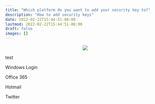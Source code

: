 ```yaml
---
title: "Which platform do you want to add your security key to?"
description: "How to add security keys"
date: 2022-02-22T15:44:51-08:00
lastmod: 2022-02-22T15:44:51-08:00
draft: false
images: []
---
```


<p align="center">
    <img src="/images/vendor/arts/download-desktop.png">
</p>

 test 
 
<a role="button" class="btn btn-outline-primary">Windows Login</a>

<a role="button" class="btn btn-outline-primary">Office 365</a>

<a role="button" class="btn btn-outline-primary">Hotmail</a>

<a role="button" class="btn btn-outline-primary">Twitter</a>

<style>@media (max-width: 480px) {.navbar, .footer { display: none; }}</style>
